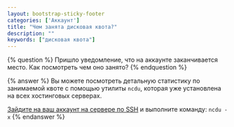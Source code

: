 ```yaml
---
layout: bootstrap-sticky-footer
categories: ['Аккаунт']
title: "Чем занята дисковая квота?"
description: ""
keywords: ["дисковая квота"]
---
```

{% question %} 
Пришло уведомление, что на аккаунте заканчивается место. Как посмотреть чем оно занято?
{% endquestion %} 

{% answer %}
Вы можете посмотреть детальную статистику по занимаемой квоте с помощью утилиты `ncdu`, которая уже установлена на всех хостинговых серверах.

[Зайдите на ваш аккаунт на сервере по SSH](https://beget.com/ru/articles/ssh_windows) и выполните команду: `ncdu -x`
{% endanswer %}
